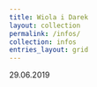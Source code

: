 ```yaml
---
title: Wiola i Darek
layout: collection
permalink: /infos/
collection: infos
entries_layout: grid
---
```


29.06.2019
